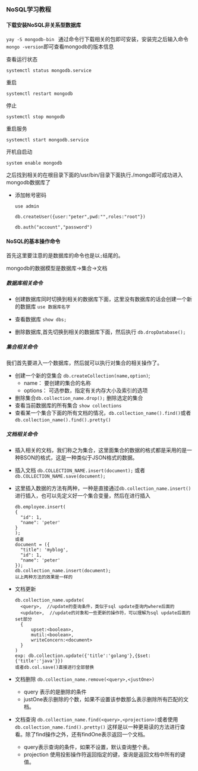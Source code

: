 ### NoSQL学习教程

#### 下载安装NoSQL非关系型数据库

`yay -S mongodb-bin ` 通过命令行下载相关的包即可安装，安装完之后输入命令`mongo -version`即可查看mongodb的版本信息

查看运行状态

`systemctl status mongodb.service`

重启

`systemctl restart mongodb`

停止

`systemctl stop mongodb`

重启服务

`systemctl start mongodb.service`

开机自启动

`system enable mongodb`

之后找到相关的在根目录下面的/usr/bin/目录下面执行./mongo即可成功进入mongodb数据库了

+ 添加帐号密码

  `use admin`

  `db.createUser({user:"peter",pwd:"",roles:"root"})`

  `db.auth("account","password")`

#### NoSQL的基本操作命令

首先这里要注意的是数据库的命令也是以`;`结尾的。

mongodb的数据模型是数据库->集合->文档

##### 数据库相关命令

+ 创建数据库同时切换到相关的数据库下面，这里没有数据库的话会创建一个新的数据库 `use 数据库名字`
+ 查看数据库 `show dbs;`

+ 删除数据库,首先切换到相关的数据库下面，然后执行 `db.dropDatabase();`

##### 集合相关命令

我们首先要进入一个数据库，然后就可以执行对集合的相关操作了。

+ 创建一个新的空集合 `db.createCollection(name,option)`;
  + name： 要创建的集合的名称
  + options： 可选参数，指定有关内存大小及索引的选项
+ 删除集合`db.collection_name.drop();` 删除选定的集合
+ 查看当前数据库的所有集合 `show collections`
+ 查看某一个集合下面的所有文档的情况，`db.collection_name().find()`或者`db.collection_name().find().pretty()`

##### 文档相关命令

+ 插入相关的文档，我们称之为集合，这里面集合的数据的格式都是采用的是一种BSON的格式，这是一种类似于JSON格式的数据。
+ 插入文档 `db.COLLECTION_NAME.insert(document);` 或者`db.COLLECTION_NAME.save(document);`

+ 这里插入数据的方法有两种，一种是直接通过`db.collection_name.insert()`进行插入，也可以先定义好一个集合变量，然后在进行插入

  ```
  db.employee.insert(
  {
  	"id": 1,
  	"name": 'peter'
  }
  );
  或者
  document = ({
  	"title": 'myblog',
  	"id": 1,
  	"name": 'peter'
  });
  db.collection_name.insert(document);
  以上两种方法的效果是一样的
  ```

+ 文档更新

  ```
  db.collection_name.update(
  	<query>,  //update的查询条件，类似于sql update查询内where后面的
  	<update>,  //update的对象和一些更新的操作符，可以理解为sql update后面的set部分
  	{
  		upset:<boolean>,
  		mutil:<boolean>,
  		writeConcern:<document>
  	}
  )
  exp: db.collection.update({'title':'golang'},{$set:{'title':'java'}})
  或者db.col.save()直接进行全部替换
  ```

  

+ 文档删除 `db.collection_name.remove(<query>,<justOne>)`
  + query 表示的是删除的条件
  + justOne表示删除的个数，如果不设置该参数那么表示删除所有匹配的文档。

+ 文档查询 `db.collection_name.find(<query>,<projection>)`或者使用`db.collection_name.find().pretty()` 这样是以一种更易读的方法进行查看。除了find操作之外，还有findOne表示返回一个文档。
  + query表示查询的条件，如果不设置，默认查询整个表。
  + projection 使用投影操作符返回指定的键，查询是返回文档中所有的键值。